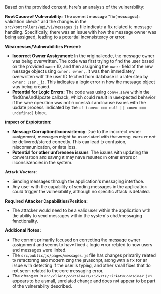 Based on the provided content, here's an analysis of the vulnerability:

**Root Cause of Vulnerability:**
The commit message "fix(messages): validation check" and the changes in the `src/controllers/api/v1/messages.js` file indicate a fix related to message handling. Specifically, there was an issue with how the message owner was being assigned, leading to a potential inconsistency or error.

**Weaknesses/Vulnerabilities Present:**
- **Incorrect Owner Assignment:** In the original code, the message owner was being overwritten. The code was first trying to find the user based on the provided `owner` ID, and then assigning the `owner` field of the new message object using `owner: owner,`. It was then immediately overwritten with the user ID fetched from database in a later step by `owner: user._id`. This indicates a logic error in how the message object was being created.
- **Potential for Logic Errors:** The code was using `convo.save` within the findOneAndUpdate callback, which could result in unexpected behavior if the save operation was not successful and cause issues with the update process, indicated by the `if (convo === null || convo === undefined)` block.

**Impact of Exploitation:**
- **Message Corruption/Inconsistency**: Due to the incorrect owner assignment, messages might be associated with the wrong users or not be delivered/stored correctly. This can lead to confusion, miscommunication, or data loss. 
- **Potential for other unforeseen issues**: The issues with updating the conversation and saving it may have resulted in other errors or inconsistencies in the system.

**Attack Vectors:**
- Sending messages through the application's messaging interface.
- Any user with the capability of sending messages in the application could trigger the vulnerability, although no specific attack is detailed.

**Required Attacker Capabilities/Position:**
- The attacker would need to be a valid user within the application with the ability to send messages within the system's chat/messaging functionality.

**Additional Notes:**
- The commit primarily focused on correcting the message owner assignment and seems to have fixed a logic error related to how users and messages were linked.
- The `src/public/js/pages/messages.js` file has changes primarily related to refactoring and modernizing the javascript, along with a fix for an issue with detecting if the user is typing, and other small fixes that do not seem related to the core messaging error.
- The changes in `src/client/containers/Tickets/TicketsContainer.jsx` appears to be a small, unrelated change and does not appear to be part of the vulnerability described.